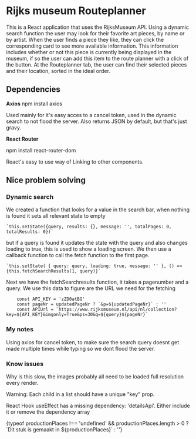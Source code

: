 # Rijks museum Routeplanner

This is a React application that uses the RijksMuseum API.
Using a dynamic search function the user may look for their favorite art pieces, by name or by artist.
When the user finds a piece they like, they can click the corresponding card to see more available information.
This information includes whether or not this piece is currently being displayed in the museum,
if so the user can add this item to the route planner with a click of the button.
At the Routeplanner tab, the user can find their selected pieces and their location, sorted in the ideal order.

## Dependencies

**Axios**
npm install axios

Used mainly for it's easy acces to a cancel token, used in the dynamic search to not flood the server.
Also returns JSON by default, but that's just gravy.

**React Router**

npm install react-router-dom

React's easy to use way of Linking to other components.

## Nice problem solving

### Dynamic search

We created a function that looks for a value in the search bar, when nothing is found it sets all relevant state to empty

    `this.setState({query, results: {}, message: '', totalPages: 0, totalResults: 0})`

but if a query is found it updates the state with the query and also changes loading to true, 
this is used to show a loading screen. We then use a callback function to call the fetch function to the first page.

    `this.setState( { query: query, loading: true, message: '' }, () => {this.fetchSearchResults(1, query)}`

Next we have the fetchSearchresults function, it takes a pagenumber and a query.
We use this data to figure are the URL we need for the fetching 

``` 
    const API_KEY = 'zZD0atBG'
    const pageNr = updatedPageNr ? `&p=${updatedPageNr}` : ''
    const APIUrl = `https://www.rijksmuseum.nl/api/nl/collection?key=${API_KEY}&imgonly=True&ps=30&q=${query}${pageNr}`
```


### My notes

Using axios for cancel token, to make sure the search query doesnt get made multiple times while typing so we dont flood the server.

### Know issues

Why is this slow, the images probably all need to be loaded full resolution every render.

Warning: Each child in a list should have a unique "key" prop.

React Hook useEffect has a missing dependency: 'detailsApi'. Either include it or remove the dependency array

<p className='piecedetails-places'>{typeof productionPlaces !== 'undefined' && productionPlaces.length > 0 ? `Dit stuk is gemaakt in ${productionPlaces}` : ''}</p>